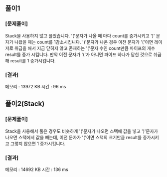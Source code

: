 ## 풀이1

### [문제풀이]
Stack을 사용하지 않고 풀었습니다. '('문자가 나올 때 마다 count를 증가시키고 ')' 문자가 나왔을 때는 count를 1감소시킵니다. ')'문자가 나온 경우 이전 문자가 '('이면 레이저로 취급을 해서 지금 닫히지 않고 존재하는 '('문자 수인 count만큼 파이프의 개수 result를 증가 시킵니다. 만약 이전 문자가 '('가 아니면 파이프 하나가 닫힌 것으로 취급해 result를 1 증가시킵니다.

### [결과]
메모리 : 13972 KB
시간 : 96 ms

## 풀이2(Stack)

### [문제풀이]
Stack을 사용해서 풀은 경우도 비슷하게 '('문자가 나오면 스택에 값을 넣고 ')'문자가 나오면 스택에서 값을 빼는데, 이전 문자가 '('이면 스택의 크기만큼 result를 증가시키고 그렇지 않으면 1 증가시킵니다.

### [결과]
메모리 : 14692 KB
시간 : 136 ms